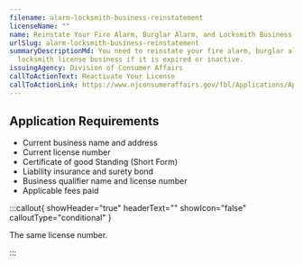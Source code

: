 ```yaml
---
filename: alarm-locksmith-business-reinstatement
licenseName: ""
name: Reinstate Your Fire Alarm, Burglar Alarm, and Locksmith Business License
urlSlug: alarm-locksmith-business-reinstatement
summaryDescriptionMd: You need to reinstate your fire alarm, burglar alarm, and
  locksmith license business if it is expired or inactive.
issuingAgency: Division of Consumer Affairs
callToActionText: Reactivate Your License
callToActionLink: https://www.njconsumeraffairs.gov/fbl/Applications/Application-to-Reactivate-an-Inactive-Business-License.pdf
---
```


## Application Requirements

- Current business name and address
- Current license number
- Certificate of good Standing (Short Form)
- Liability insurance and surety bond
- Business qualifier name and license number
- Applicable fees paid

:::callout{ showHeader="true" headerText="" showIcon="false" calloutType="conditional" }

The same license number.

:::
